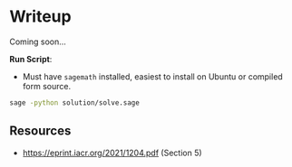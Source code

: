 # Writeup
Coming soon...

**Run Script**:
- Must have `sagemath` installed, easiest to install on Ubuntu or compiled form source. 

```sh
sage -python solution/solve.sage
```




## Resources
- https://eprint.iacr.org/2021/1204.pdf (Section 5)
